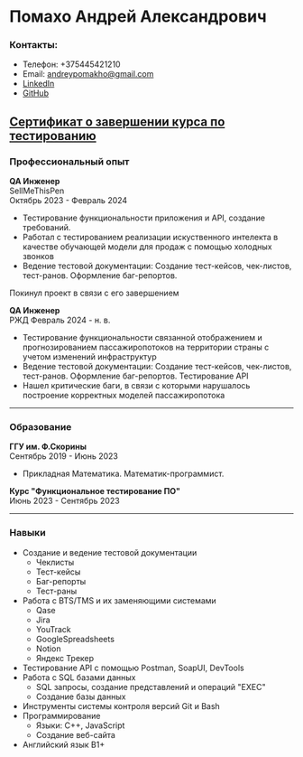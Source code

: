# Помахо Андрей Александрович

### Контакты:
- Телефон: +375445421210 
- Email: andreypomakho@gmail.com
- [LinkedIn](https://www.linkedin.com/in/andreypomakho/)
- [GitHub](https://github.com/AndreiPamakha/AndreiPamakha)

[Сертификат о завершении курса по тестированию](https://v2.coreapp.ai/certificate/pdf/651a87140a87cc253c55e572)
---

### Профессиональный опыт  
**QA Инженер**  
SellMeThisPen  
Октябрь 2023 - Февраль 2024  

- Тестирование функциональности приложения и API, создание требований.
- Работал с тестированием реализации искуственного интелекта в качестве обучающей модели для продаж с помощью холодных звонков
- Ведение тестовой документации: Создание тест-кейсов, чек-листов, тест-ранов. Оформление баг-репортов.

Покинул проект в связи с его завершением  

**QA Инженер**  
РЖД
Февраль 2024 - н. в.  

- Тестирование функциональности связанной отображением и прогнозированием пассажиропотоков на территории страны с учетом изменений инфраструктур
- Ведение тестовой документации: Создание тест-кейсов, чек-листов, тест-ранов. Оформление баг-репортов. Тестирование API
- Нашел критические баги, в связи с которыми нарушалось построение корректных моделей пассажиропотока


---

### Образование
**ГГУ им. Ф.Скорины**  
Сентябрь 2019 - Июнь 2023  

- Прикладная Математика. Математик-программист.

**Курс "Функциональное тестирование ПО"**  
Июнь 2023 - Сентябрь 2023

---  

### Навыки  

- Создание и ведение тестовой документации
  - Чеклисты
  - Тест-кейсы
  - Баг-репорты
  - Тест-раны
- Работа с BTS/TMS и их заменяющими системами
  - Qase
  - Jira
  - YouTrack
  - GoogleSpreadsheets
  - Notion
  - Яндекс Трекер
- Тестирование API с помощью Postman, SoapUI, DevTools
- Работа с SQL базами данных
  - SQL запросы, создание представлений и операций "EXEC"
  - Создание базы данных
- Инструменты системы контроля версий Git и Bash 
- Программирование
  - Языки: C++, JavaScript
  - Создание веб-сайта
- Английский язык B1+ 
